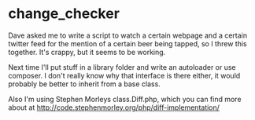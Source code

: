 change_checker
==============

Dave asked me to write a script to watch a certain webpage and a certain twitter feed for the mention of a certain beer being
tapped, so I threw this together. It's crappy, but it seems to be working.

Next time I'll put stuff in a library folder and write an autoloader or use composer.
I don't really know why that interface is there either, it would probably be better to inherit from a base class.

Also I'm using Stephen Morleys class.Diff.php, which you can find more about at http://code.stephenmorley.org/php/diff-implementation/